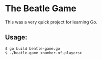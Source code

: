 # The Beatle Game
This was a very quick project for learning Go.

## Usage:
```
$ go build beatle-game.go
$ ./beatle-game <number-of-players>
```
